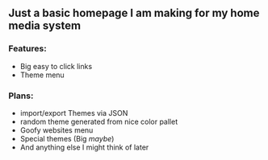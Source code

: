 ## Just a basic homepage I am making for my home media system

### Features: 
- Big easy to click links
- Theme menu

### **Plans:**  
- import/export Themes via JSON 
- random theme generated from nice color pallet
- Goofy websites menu
- Special themes (Big *maybe*)
- And anything else I might think of later

<!-- 
Special Theme ideas:
No Bitches?
Craiyon <-- Higher Priority, if I lazily hardcode only one special theme I want it to be this
 -->